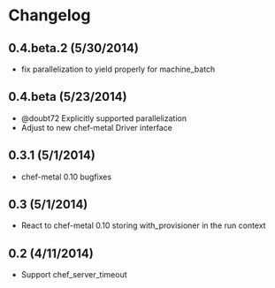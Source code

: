 # Changelog

## 0.4.beta.2 (5/30/2014)

- fix parallelization to yield properly for machine_batch

## 0.4.beta (5/23/2014)

- @doubt72 Explicitly supported parallelization
- Adjust to new chef-metal Driver interface

## 0.3.1 (5/1/2014)

- chef-metal 0.10 bugfixes

## 0.3 (5/1/2014)

- React to chef-metal 0.10 storing with_provisioner in the run context

## 0.2 (4/11/2014)

- Support chef_server_timeout
